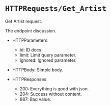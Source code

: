 # ``HTTPRequests/Get_Artist``

Get Artist request.

The endpoint discussion.

- HTTPParameters:
    - id: ID docs.
    - limit: Limit query parameter.
    - ignored: Ignored parameter.

- HTTPBody: Simple body.

- HTTPResponses:
    - 200: Everything is good with json.
    - 204: Success without content.
    - 887: Bad value.

<!-- Copyright (c) 2023 Apple Inc and the Swift Project authors. All Rights Reserved. -->
